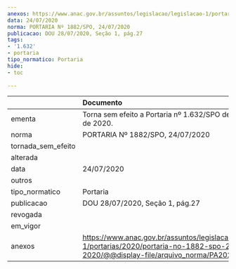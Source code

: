 ```yaml
---
anexos: https://www.anac.gov.br/assuntos/legislacao/legislacao-1/portarias/2020/portaria-no-1882-spo-24-07-2020/@@display-file/arquivo_norma/PA2020-1882.pdf
data: 24/07/2020
norma: PORTARIA Nº 1882/SPO, 24/07/2020
publicacao: DOU 28/07/2020, Seção 1, pág.27
tags:
- '1.632'
- portaria
tipo_normatico: Portaria
hide: 
- toc 
 
---
```


|                    | Documento                                                                                                                                            |
|:-------------------|:-----------------------------------------------------------------------------------------------------------------------------------------------------|
| ementa             | Torna sem efeito a Portaria nº 1.632/SPO de 26 de junho de 2020.                                                                                     |
| norma              | PORTARIA Nº 1882/SPO, 24/07/2020                                                                                                                     |
| tornada_sem_efeito |                                                                                                                                                      |
| alterada           |                                                                                                                                                      |
| data               | 24/07/2020                                                                                                                                           |
| outros             |                                                                                                                                                      |
| tipo_normatico     | Portaria                                                                                                                                             |
| publicacao         | DOU 28/07/2020, Seção 1, pág.27                                                                                                                      |
| revogada           |                                                                                                                                                      |
| em_vigor           |                                                                                                                                                      |
| anexos             | https://www.anac.gov.br/assuntos/legislacao/legislacao-1/portarias/2020/portaria-no-1882-spo-24-07-2020/@@display-file/arquivo_norma/PA2020-1882.pdf |